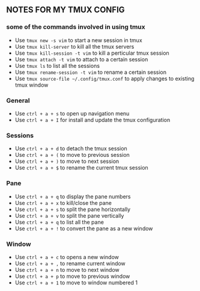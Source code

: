 ## NOTES FOR MY TMUX CONFIG
### some of the commands involved in using tmux
- Use `tmux new -s vim` to start a new session in tmux  
- Use `tmux kill-server` to kill all the tmux servers  
- Use `tmux kill-session -t vim` to kill a perticular tmux session  
- Use `tmux attach -t vim` to attach to a certain session  
- Use `tmux ls` to list all the sessions  
- Use `tmux rename-session -t vim` to rename a certain session  
- Use `tmux source-file ~/.config/tmux.conf` to apply changes to existing tmux window  
### General
- Use `ctrl + a + s` to open up navigation menu  
- Use `ctrl + a + I` for install and update the tmux configuration  
### Sessions
- Use `ctrl + a + d` to detach the tmux session  
- Use `ctrl + a + (` to move to previous session  
- Use `ctrl + a + )` to move to next session  
- Use `ctrl + a + $` to rename the current tmux session  
### Pane
- Use `ctrl + a + q` to display the pane numbers  
- Use `ctrl + a + x` to kill/close the pane  
- Use `ctrl + a + s` to split the pane horizontally  
- Use `ctrl + a + v` to split the pane vertically  
- Use `ctrl + a + q` to list all the pane  
- Use `ctrl + a + !` to convert the pane as a new window  
### Window
- Use `ctrl + a + c` to opens a new window  
- Use `ctrl + a + ,` to rename current window  
- Use `ctrl + a + n` to move to next window  
- Use `ctrl + a + p` to move to previous window  
- Use `ctrl + a + 1` to move to window numbered 1  
